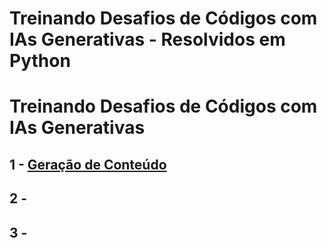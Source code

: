 # Treinando Desafios de Códigos com IAs Generativas - Resolvidos em Python

# Treinando Desafios de Códigos com IAs Generativas
 
 ## 1 - [Geração de Conteúdo](Desafio1.py)
 ## 2 - []()
 ## 3 - []()
 
